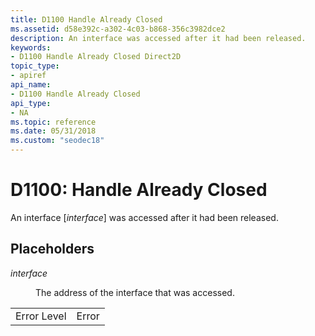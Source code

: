 ```yaml
---
title: D1100 Handle Already Closed
ms.assetid: d58e392c-a302-4c03-b868-356c3982dce2
description: An interface was accessed after it had been released.
keywords:
- D1100 Handle Already Closed Direct2D
topic_type:
- apiref
api_name:
- D1100 Handle Already Closed
api_type:
- NA
ms.topic: reference
ms.date: 05/31/2018
ms.custom: "seodec18"
---
```


# D1100: Handle Already Closed

An interface \[*interface*\] was accessed after it had been released.

## Placeholders

<dl> <dt>

<span id="interface"></span><span id="INTERFACE"></span>*interface*
</dt> <dd>

The address of the interface that was accessed.

</dd> </dl> 

|             |       |
|-------------|-------|
| Error Level | Error |



 

 

 




